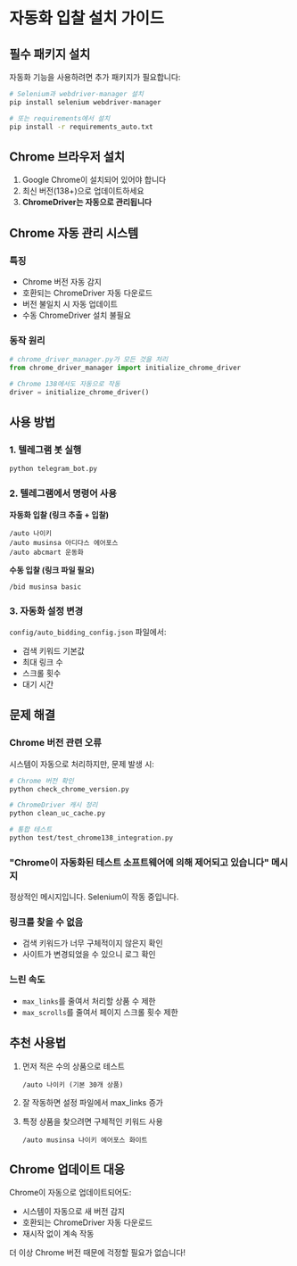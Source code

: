# 자동화 입찰 설치 가이드

## 필수 패키지 설치

자동화 기능을 사용하려면 추가 패키지가 필요합니다:

```bash
# Selenium과 webdriver-manager 설치
pip install selenium webdriver-manager

# 또는 requirements에서 설치
pip install -r requirements_auto.txt
```

## Chrome 브라우저 설치

1. Google Chrome이 설치되어 있어야 합니다
2. 최신 버전(138+)으로 업데이트하세요
3. **ChromeDriver는 자동으로 관리됩니다**

## Chrome 자동 관리 시스템

### 특징
- Chrome 버전 자동 감지
- 호환되는 ChromeDriver 자동 다운로드
- 버전 불일치 시 자동 업데이트
- 수동 ChromeDriver 설치 불필요

### 동작 원리
```python
# chrome_driver_manager.py가 모든 것을 처리
from chrome_driver_manager import initialize_chrome_driver

# Chrome 138에서도 자동으로 작동
driver = initialize_chrome_driver()
```

## 사용 방법

### 1. 텔레그램 봇 실행
```bash
python telegram_bot.py
```

### 2. 텔레그램에서 명령어 사용

**자동화 입찰 (링크 추출 + 입찰)**
```
/auto 나이키
/auto musinsa 아디다스 에어포스
/auto abcmart 운동화
```

**수동 입찰 (링크 파일 필요)**
```
/bid musinsa basic
```

### 3. 자동화 설정 변경

`config/auto_bidding_config.json` 파일에서:
- 검색 키워드 기본값
- 최대 링크 수
- 스크롤 횟수
- 대기 시간

## 문제 해결

### Chrome 버전 관련 오류
시스템이 자동으로 처리하지만, 문제 발생 시:

```bash
# Chrome 버전 확인
python check_chrome_version.py

# ChromeDriver 캐시 정리
python clean_uc_cache.py

# 통합 테스트
python test/test_chrome138_integration.py
```

### "Chrome이 자동화된 테스트 소프트웨어에 의해 제어되고 있습니다" 메시지
정상적인 메시지입니다. Selenium이 작동 중입니다.

### 링크를 찾을 수 없음
- 검색 키워드가 너무 구체적이지 않은지 확인
- 사이트가 변경되었을 수 있으니 로그 확인

### 느린 속도
- `max_links`를 줄여서 처리할 상품 수 제한
- `max_scrolls`를 줄여서 페이지 스크롤 횟수 제한

## 추천 사용법

1. 먼저 적은 수의 상품으로 테스트
   ```
   /auto 나이키 (기본 30개 상품)
   ```

2. 잘 작동하면 설정 파일에서 max_links 증가

3. 특정 상품을 찾으려면 구체적인 키워드 사용
   ```
   /auto musinsa 나이키 에어포스 화이트
   ```

## Chrome 업데이트 대응

Chrome이 자동으로 업데이트되어도:
- 시스템이 자동으로 새 버전 감지
- 호환되는 ChromeDriver 자동 다운로드
- 재시작 없이 계속 작동

더 이상 Chrome 버전 때문에 걱정할 필요가 없습니다!
